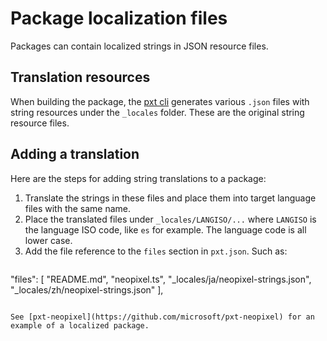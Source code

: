 # Package localization files

Packages can contain localized strings in JSON resource files.

## Translation resources

When building the package, the [pxt cli](/cli) generates various ``.json`` files with string resources under the ``_locales`` folder. These are the original string resource files.

## Adding a translation

Here are the steps for adding string translations to a package:

1. Translate the strings in these files and place them into target language files with the same name.
2. Place the translated files under ``_locales/LANGISO/...`` where ``LANGISO`` is the language ISO code, like ``es`` for example. The language code is all lower case.
3. Add the file reference to the ``files`` section in ``pxt.json``. Such as:

>```json
"files": [
    "README.md",
    "neopixel.ts",
    "_locales/ja/neopixel-strings.json",
    "_locales/zh/neopixel-strings.json"
],
```

See [pxt-neopixel](https://github.com/microsoft/pxt-neopixel) for an example of a localized package.